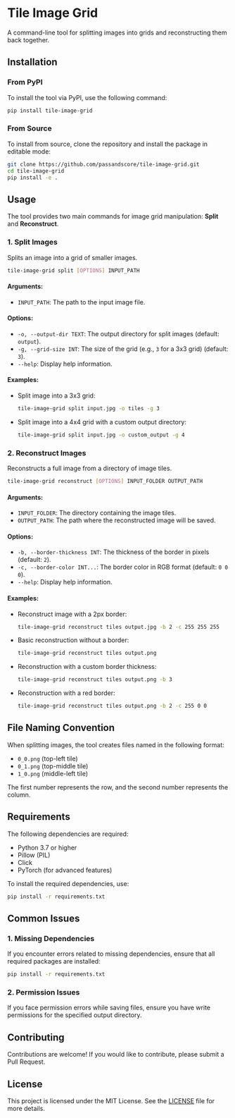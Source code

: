 # Tile Image Grid

A command-line tool for splitting images into grids and reconstructing them back together.

## Installation

### From PyPI

To install the tool via PyPI, use the following command:

```bash
pip install tile-image-grid
```

### From Source

To install from source, clone the repository and install the package in editable mode:

```bash
git clone https://github.com/passandscore/tile-image-grid.git
cd tile-image-grid
pip install -e .
```

## Usage

The tool provides two main commands for image grid manipulation: **Split** and **Reconstruct**.

### 1. Split Images

Splits an image into a grid of smaller images.

```bash
tile-image-grid split [OPTIONS] INPUT_PATH
```

#### Arguments:
- `INPUT_PATH`: The path to the input image file.

#### Options:
- `-o, --output-dir TEXT`: The output directory for split images (default: `output`).
- `-g, --grid-size INT`: The size of the grid (e.g., `3` for a 3x3 grid) (default: `3`).
- `--help`: Display help information.

#### Examples:

- Split image into a 3x3 grid:

  ```bash
  tile-image-grid split input.jpg -o tiles -g 3
  ```

- Split image into a 4x4 grid with a custom output directory:

  ```bash
  tile-image-grid split input.jpg -o custom_output -g 4
  ```

### 2. Reconstruct Images

Reconstructs a full image from a directory of image tiles.

```bash
tile-image-grid reconstruct [OPTIONS] INPUT_FOLDER OUTPUT_PATH
```

#### Arguments:
- `INPUT_FOLDER`: The directory containing the image tiles.
- `OUTPUT_PATH`: The path where the reconstructed image will be saved.

#### Options:
- `-b, --border-thickness INT`: The thickness of the border in pixels (default: `2`).
- `-c, --border-color INT...`: The border color in RGB format (default: `0 0 0`).
- `--help`: Display help information.

#### Examples:

- Reconstruct image with a 2px border:

  ```bash
  tile-image-grid reconstruct tiles output.jpg -b 2 -c 255 255 255
  ```

- Basic reconstruction without a border:

  ```bash
  tile-image-grid reconstruct tiles output.png
  ```

- Reconstruction with a custom border thickness:

  ```bash
  tile-image-grid reconstruct tiles output.png -b 3
  ```

- Reconstruction with a red border:

  ```bash
  tile-image-grid reconstruct tiles output.png -b 2 -c 255 0 0
  ```

## File Naming Convention

When splitting images, the tool creates files named in the following format:

- `0_0.png` (top-left tile)
- `0_1.png` (top-middle tile)
- `1_0.png` (middle-left tile)

The first number represents the row, and the second number represents the column.

## Requirements

The following dependencies are required:

- Python 3.7 or higher
- Pillow (PIL)
- Click
- PyTorch (for advanced features)

To install the required dependencies, use:

```bash
pip install -r requirements.txt
```

## Common Issues

### 1. Missing Dependencies

If you encounter errors related to missing dependencies, ensure that all required packages are installed:

```bash
pip install -r requirements.txt
```

### 2. Permission Issues

If you face permission errors while saving files, ensure you have write permissions for the specified output directory.

## Contributing

Contributions are welcome! If you would like to contribute, please submit a Pull Request.

## License

This project is licensed under the MIT License. See the [LICENSE](./LICENSE) file for more details.